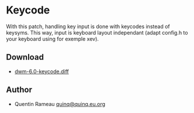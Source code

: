 Keycode
========
With this patch, handling key input is done with keycodes instead of keysyms.
This way, input is keyboard layout independant (adapt config.h to your keyboard using for exemple xev).

Download
--------
* [dwm-6.0-keycode.diff](dwm-6.0-keycode.diff)

Author
------
* Quentin Rameau <quinq@quinq.eu.org>
